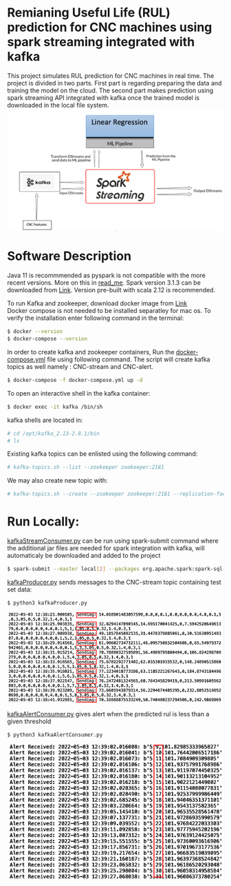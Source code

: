 # Remianing Useful Life (RUL) prediction for CNC machines using spark streaming integrated with kafka
This project simulates RUL prediction for CNC machines in real time. The project is divided in two parts. First part is regarding preparing the data and training the model on the cloud. The second part makes prediction using spark streaming API integrated with kafka once the trained model is downloaded in the local file system.
![](images/spark_streaming.png)
# Software Description
Java 11 is recommmended as pyspark is not compatible with the more recent versions. More on this in [read_me](Softwares/java%2011/read_me.txt).
Spark version 3.1.3 can be downloaded from [Link](https://spark.apache.org/downloads.html). Version pre-built with scala 2.12 is recommended.   

To run Kafka and zookeeper, download docker image from [Link](https://www.docker.com/products/docker-desktop/)   
Docker compose is not needed to be installed separatley for mac os. To verify the installation enter following command in the terminal:
```bash
$ docker --version
$ docker-compose --version

```

In order to create kafka and zookeeper containers, Run the [docker-compose.yml](Softwares/Docker/docker-compose.yml) file using following command. The script will create kafka topics as well namely : CNC-stream and CNC-alert.
```bash
$ docker-compose -f docker-compose.yml up -d

```
To open an interactive shell in the kafka container:
```bash
$ docker exec -it kafka /bin/sh

```
kafka shells are located in:
```bash
# cd /opt/kafka_2.13-2.8.1/bin
# ls
```
Existing kafka topics can be enlisted using the following command:
```bash
# kafka-topics.sh --list --zookeeper zookeeper:2181

```
We may also create new topic with:
```bash
# kafka-topics.sh --create --zookeeper zookeeper:2181 --replication-factor 1 --partitions 1 --topic <Topic_name> 

```


# Run Locally:
[kafkaStreamConsumer.py](kafka/kafkaStreamConsumer.py) can be run using spark-submit command where the additional jar files are needed for spark integration with kafka, will automaticaly be downloaded and added to the project

 ```bash
$ spark-submit --master local[2] --packages org.apache.spark:spark-sql-kafka-0-10_2.12:3.1.3,org.apache.spark:spark-streaming-kafka-0-10_2.12:3.1.3 kafkaStreamConsumer.py -r <rul_threshold>
```
[kafkaProducer.py](kafka/kafkaProducer.py) sends messages to the CNC-stream topic containing test set data:
 ```bash
$ python3 kafkaProducer.py

```
![](images/stream.png)

[kafkaAlertConsumer.py](kafka/kafkaAlertConsumer.py) gives alert when the predicted rul is less than a given threshold

 ```bash
$ python3 kafkaAlertConsumer.py
```
![](images/alert.png)
